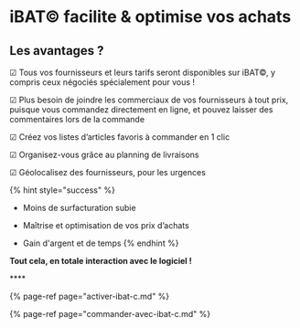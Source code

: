 # iBAT© facilite & optimise vos achats

## Les avantages ?



☑ Tous vos fournisseurs et leurs tarifs seront disponibles sur iBAT©, y compris ceux négociés spécialement pour vous !

​☑ Plus besoin de joindre les commerciaux de vos fournisseurs à tout prix, puisque vous commandez directement en ligne, et pouvez laisser des commentaires lors de la commande

​☑ Créez vos listes d’articles favoris à commander en 1 clic

​☑ Organisez-vous grâce au planning de livraisons

☑ Géolocalisez des fournisseurs, pour les urgences

{% hint style="success" %}
* Moins de surfacturation subie

*  Maîtrise et optimisation de vos prix d’achats

* Gain d'argent et de temps
{% endhint %}

**Tout cela, en totale interaction avec le logiciel !**

\*\*\*\*

{% page-ref page="activer-ibat-c.md" %}

{% page-ref page="commander-avec-ibat-c.md" %}



